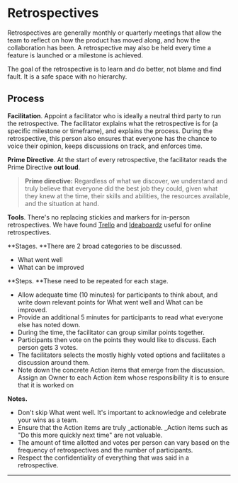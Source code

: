 # Retrospectives

Retrospectives are generally monthly or quarterly meetings that allow the team to reflect on how the product has moved along, and how the collaboration has been. A retrospective may also be held every time a feature is launched or a milestone is achieved. 

The goal of the retrospective is to learn and do better, not blame and find fault. It is a safe space with no hierarchy. 

## Process

**Facilitation**. Appoint a facilitator who is ideally a neutral third party to run the retrospective. The facilitator explains what the retrospective is for (a specific milestone or timeframe), and explains the process. During the retrospective, this person also ensures that everyone has the chance to voice their opinion, keeps discussions on track, and enforces time.

**Prime Directive**. At the start of every retrospective, the facilitator reads the Prime Directive **out loud**.

> **Prime directive:** Regardless of what we discover, we understand and truly believe that everyone did the best job they could, given what they knew at the time, their skills and abilities, the resources available, and the situation at hand.

**Tools**. There's no replacing stickies and markers for in-person retrospectives. We have found [Trello](https://trello.com) and [Ideaboardz](https://ideaboardz.com) useful for online retrospectives.

**Stages. **There are 2 broad categories to be discussed.

* What went well
* What can be improved

**Steps. **These need to be repeated for each stage.

* Allow adequate time (10 minutes) for participants to think about, and write down relevant points for What went well and What can be improved.
* Provide an additional 5 minutes for participants to read what everyone else has noted down. 
* During the time, the facilitator can group similar points together.
* Participants then vote on the points they would like to discuss. Each person gets 3 votes.
* The facilitators selects the mostly highly voted options and facilitates a discussion around them.
* Note down the concrete Action items that emerge from the discussion. Assign an Owner to each Action item whose responsibility it is to ensure that it is worked on

**Notes.**

* Don't skip What went well. It's important to acknowledge and celebrate your wins as a team.
* Ensure that the Action items are truly _actionable. _Action items such as "Do this more quickly next time" are not valuable. 
* The amount of time allotted and votes per person can vary based on the frequency of retrospectives and the number of participants.
* Respect the confidentiality of everything that was said in a retrospective. 

****

